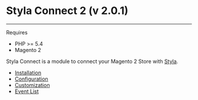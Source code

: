 # Styla Connect 2 (v 2.0.1)
---

Requires 
* PHP >= 5.4
* Magento 2

Styla Connect is a module to connect your Magento 2 Store with [Styla](http://www.styla.com/).

* [Installation](doc/installation.md)
* [Configuration](doc/configuration.md)
* [Customization](doc/customization.md)
* [Event List](doc/events.md)
